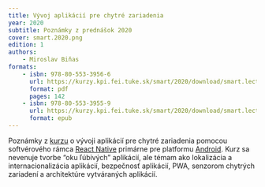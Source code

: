 ```yaml
---
title: Vývoj aplikácií pre chytré zariadenia
year: 2020
subtitle: Poznámky z prednášok 2020
cover: smart.2020.png
edition: 1
authors:
    - Miroslav Biňas
formats:
    - isbn: 978-80-553-3956-6
      url: https://kurzy.kpi.fei.tuke.sk/smart/2020/download/smart.lectures.2020.pdf
      format: pdf
      pages: 142
    - isbn: 978-80-553-3955-9
      url: https://kurzy.kpi.fei.tuke.sk/smart/2020/download/smart.lectures.2020.epub
      format: epub
---
```

Poznámky z [kurzu](https://kurzy.kpi.fei.tuke.sk/smart/) o vývoji aplikácií pre chytré zariadenia pomocou softvérového rámca [React Native](https://reactnative.dev/) primárne pre platformu [Android](https://www.android.com/). Kurz sa nevenuje tvorbe “oku ľúbivých” aplikácií, ale témam ako lokalizácia a internacionalizácia aplikácií, bezpečnosť aplikácií, PWA, senzorom chytrých zariadení a architektúre vytváraných aplikácií.
